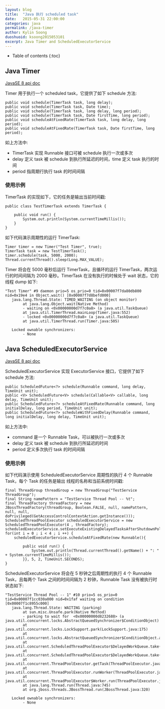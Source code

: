 ```yaml
---
layout: blog
title:  "Java 执行 scheduled task"
date:   2015-05-31 22:00:00
categories: java
permalink: /java-timer
author: Kylin Soong
duoshuoid: ksoong2015053101
excerpt: Java Timer and ScheduledExecutorService
---
```


* Table of contents
{:toc}

## Java Timer

[JavaSE 8 api doc](https://docs.oracle.com/javase/8/docs/api/java/util/Timer.html)

Timer 用于执行一个 scheduled task，它提供了如下 schedule 方法:

~~~
public void schedule(TimerTask task, long delay);
public void schedule(TimerTask task, Date time);
public void schedule(TimerTask task, long delay, long period);
public void schedule(TimerTask task, Date firstTime, long period);
public void scheduleAtFixedRate(TimerTask task, long delay, long period);
public void scheduleAtFixedRate(TimerTask task, Date firstTime, long period);
~~~

如上方法中:

* TimerTask 实现 Runnable 接口可被 schedule 执行一次或多次
* delay 定义 task 被 schedule 到执行所延迟的时间，time 定义 task 执行的时间
* period 指周期行执行 task 的时间间隔

### 使用示例

TimerTask 的实现如下，它的任务是输出当前时间戳:

~~~
public class TestTimerTask extends TimerTask {

	public void run() {
		System.out.println(System.currentTimeMillis());
	}
}
~~~

如下代码演示周期性的运行 TimerTask:

~~~
Timer timer = new Timer("Test Timer", true);
TimerTask task = new TestTimerTask();
timer.schedule(task, 5000, 2000);
Thread.currentThread().sleep(Long.MAX_VALUE);
~~~

Timer 将会在 5000 毫秒后运行 TimerTask，且循环的运行 TimerTask，两次运行的时间间隔为 2000 毫秒。TimerTask 在没有执行的时候处于 wait 状态，它的线程 dump 如下:

~~~
"Test Timer" #9 daemon prio=5 os_prio=0 tid=0x00007f7da80db800 nid=0x19e4 in Object.wait() [0x00007f7d8befd000]
   java.lang.Thread.State: TIMED_WAITING (on object monitor)
        at java.lang.Object.wait(Native Method)
        - waiting on <0x00000000d7f7c0a8> (a java.util.TaskQueue)
        at java.util.TimerThread.mainLoop(Timer.java:552)
        - locked <0x00000000d7f7c0a8> (a java.util.TaskQueue)
        at java.util.TimerThread.run(Timer.java:505)

   Locked ownable synchronizers:
        - None
~~~


## Java ScheduledExecutorService

[JavaSE 8 api doc](https://docs.oracle.com/javase/8/docs/api/java/util/concurrent/ScheduledExecutorService.html)

ScheduledExecutorService 实现 ExecutorService 接口，它提供了如下 schedule 方法:

~~~
public ScheduledFuture<?> schedule(Runnable command, long delay, TimeUnit unit);
public <V> ScheduledFuture<V> schedule(Callable<V> callable, long delay, TimeUnit unit);
public ScheduledFuture<?> scheduleAtFixedRate(Runnable command, long initialDelay, long period, TimeUnit unit);
public ScheduledFuture<?> scheduleWithFixedDelay(Runnable command, long initialDelay, long delay, TimeUnit unit);
~~~

如上方法中:

* command 是一个 Runnable Task，可以被执行一次或多次
* delay 定义 task 被 schedule 到执行所延迟的时间
* period 定义多次执行 task 的时间间隔

### 使用示例

如下代码演示使用 ScheduledExecutorService 周期性的执行 4 个 Runnable Task，每个 Task 的任务是输出 线程的名称和当前系统时间戳:

~~~
final ThreadGroup threadGroup = new ThreadGroup("TestService ThreadGroup");
final String namePattern = "TestService Thread Pool -- %t";
final ThreadFactory threadFactory = new JBossThreadFactory(threadGroup, Boolean.FALSE, null, namePattern, null, null, doPrivileged(GetAccessControlContextAction.getInstance()));       
ScheduledThreadPoolExecutor scheduledExecutorService = new ScheduledThreadPoolExecutor(4 , threadFactory);
scheduledExecutorService.setExecuteExistingDelayedTasksAfterShutdownPolicy(false);
for(int i = 0 ; i < 4 ; i ++) {
	scheduledExecutorService.scheduleAtFixedRate(new Runnable(){

		public void run() {
			System.out.println(Thread.currentThread().getName() + ": " + System.currentTimeMillis());
		}}, 5, 2, TimeUnit.SECONDS);
}
~~~

ScheduledExecutorService 将会在 5 秒钟之后周期性的执行  4 个 Runnable Task，且每两个 Task 之间的时间间隔为 2 秒钟，Runnable Task 没有被执行时状态如下:

~~~
"TestService Thread Pool -- 1" #10 prio=5 os_prio=0 tid=0x00007f1cc030a000 nid=0x1faf waiting on condition [0x00007f1c8955c000]
   java.lang.Thread.State: WAITING (parking)
        at sun.misc.Unsafe.park(Native Method)
        - parking to wait for  <0x00000000d8232688> (a java.util.concurrent.locks.AbstractQueuedSynchronizer$ConditionObject)
        at java.util.concurrent.locks.LockSupport.park(LockSupport.java:175)
        at java.util.concurrent.locks.AbstractQueuedSynchronizer$ConditionObject.await(AbstractQueuedSynchronizer.java:2039)
        at java.util.concurrent.ScheduledThreadPoolExecutor$DelayedWorkQueue.take(ScheduledThreadPoolExecutor.java:1088)
        at java.util.concurrent.ScheduledThreadPoolExecutor$DelayedWorkQueue.take(ScheduledThreadPoolExecutor.java:809)
        at java.util.concurrent.ThreadPoolExecutor.getTask(ThreadPoolExecutor.java:1067)
        at java.util.concurrent.ThreadPoolExecutor.runWorker(ThreadPoolExecutor.java:1127)
        at java.util.concurrent.ThreadPoolExecutor$Worker.run(ThreadPoolExecutor.java:617)
        at java.lang.Thread.run(Thread.java:745)
        at org.jboss.threads.JBossThread.run(JBossThread.java:320)

   Locked ownable synchronizers:
        - None
~~~
